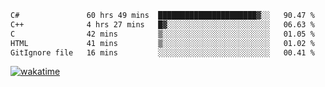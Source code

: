 <!--START_SECTION:waka-->

```txt
C#               60 hrs 49 mins  ██████████████████████▓░░   90.47 %
C++              4 hrs 27 mins   █▓░░░░░░░░░░░░░░░░░░░░░░░   06.63 %
C                42 mins         ▒░░░░░░░░░░░░░░░░░░░░░░░░   01.05 %
HTML             41 mins         ▒░░░░░░░░░░░░░░░░░░░░░░░░   01.02 %
GitIgnore file   16 mins         ░░░░░░░░░░░░░░░░░░░░░░░░░   00.41 %
```

<!--END_SECTION:waka-->
[![wakatime](https://wakatime.com/badge/user/6c2f442e-41b4-42e3-bc06-d5d8203ad1da.svg)](https://wakatime.com/@6c2f442e-41b4-42e3-bc06-d5d8203ad1da)
